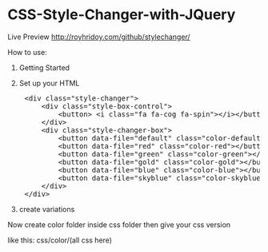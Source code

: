 # CSS-Style-Changer-with-JQuery
Live Preview http://royhridoy.com/github/stylechanger/

How to use:

1. Getting Started

      <!-- Style changer css -->
      <link rel="stylesheet" href="style-changer.css">

      <!-- Set default color css -->
      <link rel="stylesheet" data-style="styles" href="css/color/default.css">

      <!-- Call style-changer.js plugin -->
      <script src="js/style-changer.js"></script>
        

2. Set up your HTML

 <pre>
    &lt;div class=<span>"style-changer"</span>&gt;
        &lt;div class=<span>"style-box-control"</span>&gt;
            &lt;button&gt; &lt;i class=<span class="change-color">"fa fa-cog fa-spin"</span>&gt;&lt;/i&gt;&lt;/button&gt;
        &lt;/div&gt;
        &lt;div class=<span class="change-color">"style-changer-box"</span>&gt;
            &lt;button data-file=<span class="change-color">"default"</span> class=<span class="change-color">"color-default disabled"</span>&gt;&lt;/button&gt;
            &lt;button data-file=<span class="change-color">"red"</span> class=<span class="change-color">"color-red"</span>&gt;&lt;/button&gt;
            &lt;button data-file=<span class="change-color">"green"</span> class=<span class="change-color">"color-green"</span>&gt;&lt;/button&gt;
            &lt;button data-file=<span class="change-color">"gold"</span> class=<span class="change-color">"color-gold"</span>&gt;&lt;/button&gt;
            &lt;button data-file=<span class="change-color">"blue"</span> class=<span class="change-color">"color-blue"</span>&gt;&lt;/button&gt;
            &lt;button data-file=<span class="change-color">"skyblue"</span> class=<span class="change-color">"color-skyblue"</span>&gt;&lt;/button&gt;
        &lt;/div&gt;
    &lt;/div&gt;
</pre>

3. create variations

Now create color folder inside css folder then give your css version

like this: css/color/(all css here)
